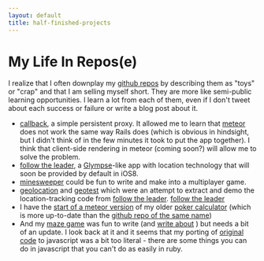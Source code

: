 ```yaml
---
layout: default
title: half-finished-projects
---
```

# My Life In Repos(e)

I realize that I often downplay my
[github repos](https://github.com/JohnB?tab=repositories) by
describing them as "toys" or "crap" and that I am selling myself short.
They are more like semi-public learning opportunities. I learn a lot from
each of them, even if I don't
tweet about each success or failure
or write a blog post about it.

- [callback](https://github.com/JohnB/callback), a simple persistent proxy.
It allowed me to learn that [meteor](http://meteor.com) does not work the
same way Rails does (which is obvious in hindsight, but I didn't think of in
the few minutes it took to put the app together). I think that client-side
rendering in meteor (coming soon?) will allow me to solve the problem.
- [follow the leader](https://github.com/JohnB/follow-the-leader), a
[Glympse](https://www.glympse.com/)-like app with location technology that will
soon be provided by default in iOS8.
- [minesweeper](https://github.com/JohnB/minesweeper) could be fun to write and
make into a multiplayer game.
- [geolocation](https://github.com/JohnB/geolocation) and
[geotest](https://github.com/JohnB/geotest) which were an attempt to extract
and demo the location-tracking code from [follow the leader](https://github.com/JohnB/follow-the-leader).
[follow the leader](https://github.com/JohnB/follow-the-leader)
- I have the [start of a meteor version](https://github.com/JohnB/meteor-poker-calculator)
of my older [poker calculator](http://johnb.github.io/poker.html) (which is
more up-to-date than the [github repo of the same name](https://github.com/JohnB/poker_calculator))
- And my [maze game](http://johnb.github.com/maze.html) was fun to write (and [write about](https://johnb.github.io/2012/02/20/exploring-javascript-through-mazes.html) )
but needs a bit of an update. I look back at it and it seems that my porting of 
[original code](https://github.com/JackDanger/maze/blob/master/maze.rb) to javascript was 
a bit too literal - there are some things you can do in javascript that you can't do as easily in ruby.

